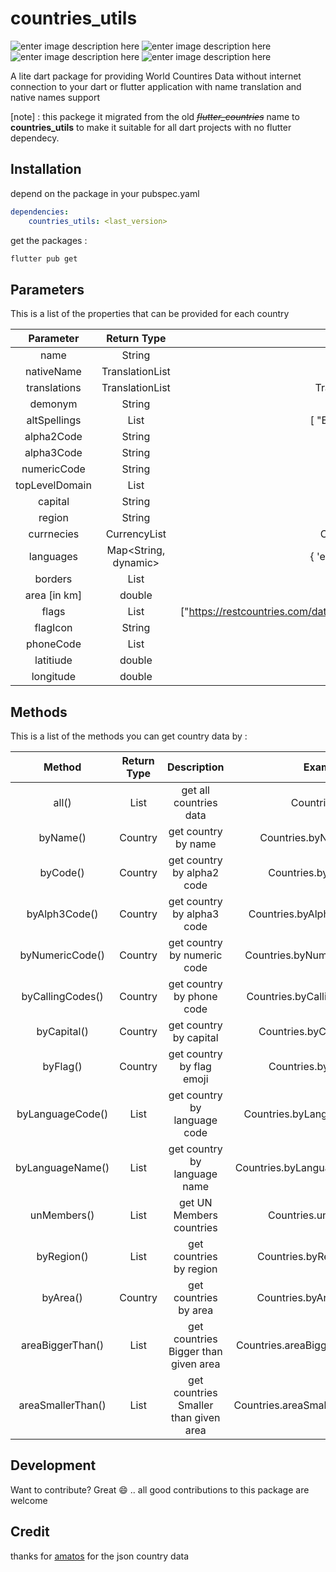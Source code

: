 #  countries_utils

![enter image description here](https://img.shields.io/github/issues/egyleader/countries) ![enter image description here](https://img.shields.io/github/forks/egyleader/countries) ![enter image description here](https://img.shields.io/github/stars/egyleader/countries) ![enter image description here](https://img.shields.io/twitter/url?url=https://github.com/egyleader/countries)


A lite dart  package for providing World Countires Data without internet connection to your dart or flutter application
with name translation and native names support 

[note] : this packege it migrated from the old ~~*flutter_countries*~~ name to **countries_utils** to make it suitable for all dart projects with no flutter dependecy.

##  Installation

depend on the package in your pubspec.yaml

```yaml
dependencies:
    countries_utils: <last_version>
```


get the packages :

```bash
flutter pub get
```



##  Parameters

This is a list of the properties that can be provided for each country

| **Parameter**  |     Return Type      |                        Output Example                        |
| :------------: | :------------------: | :----------------------------------------------------------: |
|      name      |        String        |                            Egypt                             |
|   nativeName   |   TranslationList    |                     جمهورية مصر العربية                          |
|  translations  |   TranslationList    |       TranslationList(translations:List<Translation>)        |
|    demonym     |        String        |                          'Egyptian'                          |
|  altSpellings  |     List<String>     |             [ "EG" , "Arab Republic of Egypt" ]              |
|   alpha2Code   |        String        |                              EG                              |
|   alpha3Code   |        String        |                             EGY                              |
|  numericCode   |        String        |                             818                              |
| topLevelDomain |     List<String>     |                           ['.eg']                            |
|    capital     |        String        |                            Cairo                             |
|     region     |        String        |                            Africa                            |
|   currnecies   |     CurrencyList     |           CurrencyList(currencies:List<Currency>);           |
|   languages    | Map<String, dynamic> |          { 'eng' : 'English' , 'ara' : 'Arabic ' }           |
|    borders     |     List<String>     |                     ["LBY","PSE","SDN"]                      |
|  area [in km]  |        double        |                          1002450.0                           |
|     flags      |     List<String>     | ["https://restcountries.com/data/egy.svg","https://restcountries.com/data/png/egy.png"] |
|    flagIcon    |        String        |                             [🇪🇬]                             |
|   phoneCode    |     List<String>     |                             +20                              |
|   latitiude    |        double        |                              27                              |
|   longitude    |        double        |                              30                              |



##  Methods

This is a list of the methods you can get country data by :

|      Method       |  Return Type  |              Description              |              Example               |
| :---------------: | :-----------: | :-----------------------------------: | :--------------------------------: |
|       all()       | List<Country> |        get all countries data         |          Countries.all()           |
|     byName()      |    Country    |          get country by name          |     Countries.byName('Egypt')      |
|     byCode()      |    Country    |      get country by alpha2 code       |       Countries.byCode('EG')       |
|   byAlph3Code()   |    Country    |      get country by alpha3 code       |   Countries.byAlpha3Code('EGY')    |
|  byNumericCode()  |    Country    |      get country by numeric code      |   Countries.byNumericCode('818')   |
| byCallingCodes()  |    Country    |       get country by phone code       |  Countries.byCallingCodes('+20')   |
|    byCapital()    |    Country    |        get country by capital         |    Countries.byCapital('Cairo')    |
|     byFlag()      |    Country    |       get country by flag emoji       |       Countries.byFlag('🇪🇬')       |
| byLanguageCode()  | List<Country> |     get country by language code      |  Countries.byLanguageCode('ara')   |
| byLanguageName()  | List<Country> |     get country by language name      | Countries.byLanguageName('Arabic') |
|    unMembers()    | List<Country> |       get UN Members countries        |       Countries.unMembers()        |
|    byRegion()     | List<Country> |        get countries by region        |    Countries.byRegion('Africa')    |
|     byArea()      |    Country    |         get countries by area         |     Countries.byArea(1002450)      |
| areaBiggerThan()  | List<Country> | get countries Bigger than given area  | Countries.areaBiggerThan(1002450)  |
| areaSmallerThan() | List<Country> | get countries Smaller than given area | Countries.areaSmallerThan(1002450) |



## Development

Want to contribute? Great 😄 .. all good contributions to this package are welcome



## Credit

thanks for [amatos](https://gitlab.com/amatos/rest-countries/) for the json country data 